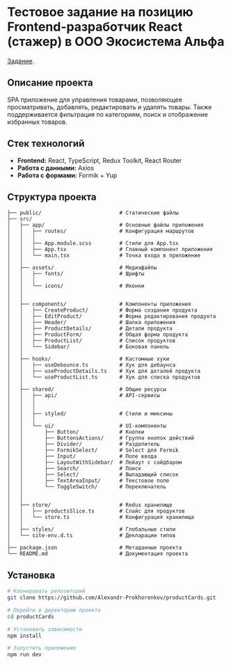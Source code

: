 # Тестовое задание на позицию Frontend-разработчик React (стажер) в ООО Экосистема Альфа

 [Задание](https://docs.google.com/document/d/1-NyWe49nKCQf4opWrDwV5YLWzR9eCEK_/edit?tab=t.0).

## Описание проекта

SPA приложение для управления товарами, позволяющее просматривать, добавлять, редактировать и удалять товары.
Также поддерживается фильтрация по категориям, поиск и отображение избранных товаров.

## Стек технологий

- **Frontend:** React, TypeScript, Redux Toolkit, React Router
- **Работа с данными:** Axios
- **Работа с формами:** Formik + Yup

## Структура проекта
```
├── public/                         # Статические файлы
├── src/
│   ├── app/                        # Основные файлы приложения
│   │   ├── routes/                 # Конфигурация маршрутов
│   │   │       
│   │   ├── App.module.scss         # Стили для App.tsx
│   │   ├── App.tsx                 # Главный компонент приложения
│   │   └── main.tsx                # Точка входа в приложение
│   │
│   ├── assets/                     # Медиафайлы
│   │   ├── fonts/                  # Шрифты
│   │   │  
│   │   └── icons/                  # Иконки
│   │      
│   │
│   ├── components/                 # Компоненты приложения
│   │   ├── CreateProduct/          # Форма создания продукта
│   │   ├── EditProduct/            # Форма редактирования продукта
│   │   ├── Header/                 # Шапка приложения
│   │   ├── ProductDetails/         # Детали продукта
│   │   ├── ProductForm/            # Общая форма продукта
│   │   ├── ProductList/            # Список продуктов
│   │   └── Sidebar/                # Боковая панель
│   │
│   ├── hooks/                      # Кастомные хуки
│   │   ├── useDebounce.ts          # Хук для дебаунса
│   │   ├── useProductDetails.ts    # Хук для деталей продукта
│   │   └── useProductList.ts       # Хук для списка продуктов
│   │
│   ├── shared/                     # Общие ресурсы
│   │   ├── api/                    # API-сервисы
│   │   │   
│   │   │   
│   │   ├── styled/                 # Стили и миксины
│   │   │     
│   │   └── ui/                     # UI-компоненты
│   │       ├── Button/             # Кнопки
│   │       ├── ButtonsActions/     # Группа кнопок действий
│   │       ├── Divider/            # Разделитель
│   │       ├── FormikSelect/       # Select для Formik
│   │       ├── Input/              # Поле ввода
│   │       ├── LayoutWithSidebar/  # Лейаут с сайдбаром
│   │       ├── Search/             # Поиск
│   │       ├── Select/             # Выпадающий список
│   │       ├── TextAreaInput/      # Текстовое поле
│   │       └── ToggleSwitch/       # Переключатель
│   │  
│   │
│   ├── store/                      # Redux хранилище
│   │   ├── productsSlice.ts        # Слайс для продуктов
│   │   └── store.ts                # Конфигурация хранилища
│   │
│   ├── styles/                     # Глобальные стили
│   └── site-env.d.ts               # Декларации типов
│
├── package.json                    # Метаданные проекта
└── README.md                       # Документация проекта
```

## Установка

```bash
# Клонировать репозиторий
git clone https://github.com/Alexandr-Prokhorenkov/productCards.git

# Перейти в директорию проекта
cd productCards

# Установить зависимости
npm install

# Запустить приложение
npm run dev
```